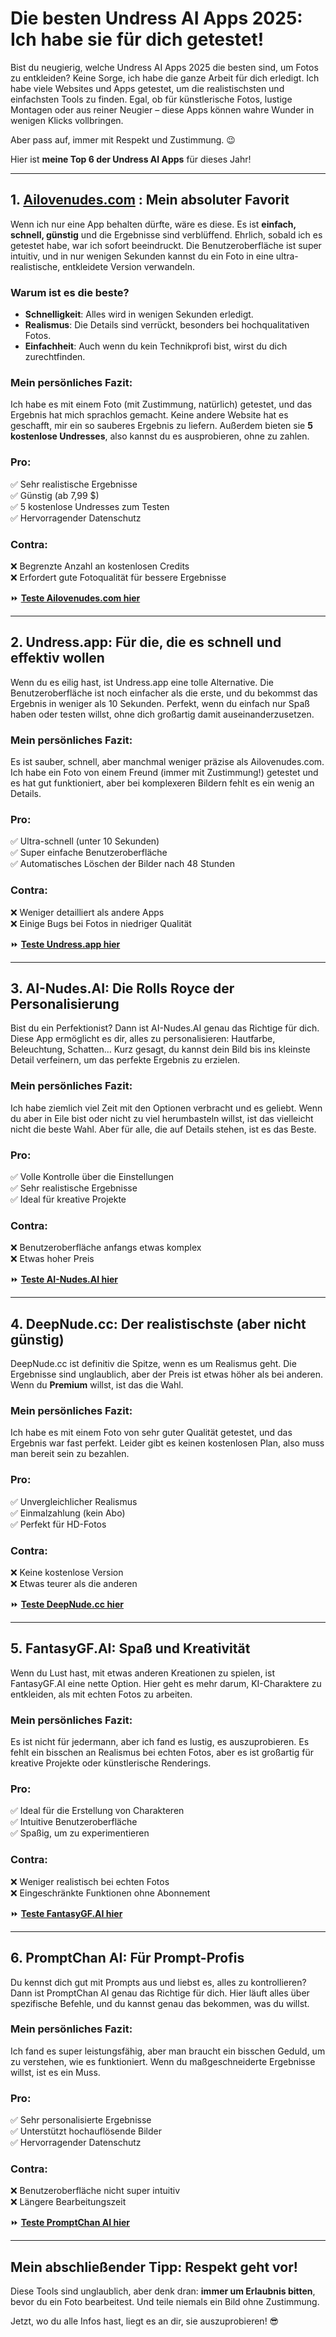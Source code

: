 # **Die besten Undress AI Apps 2025: Ich habe sie für dich getestet!**

Bist du neugierig, welche Undress AI Apps 2025 die besten sind, um Fotos zu entkleiden? Keine Sorge, ich habe die ganze Arbeit für dich erledigt. Ich habe viele Websites und Apps getestet, um die realistischsten und einfachsten Tools zu finden. Egal, ob für künstlerische Fotos, lustige Montagen oder aus reiner Neugier – diese Apps können wahre Wunder in wenigen Klicks vollbringen.

Aber pass auf, immer mit Respekt und Zustimmung. 😉 

Hier ist **meine Top 6 der Undress AI Apps** für dieses Jahr!

---

## **1. [Ailovenudes.com](https://ailovenudes.com) : Mein absoluter Favorit**

Wenn ich nur eine App behalten dürfte, wäre es diese. Es ist **einfach, schnell, günstig** und die Ergebnisse sind verblüffend. Ehrlich, sobald ich es getestet habe, war ich sofort beeindruckt. Die Benutzeroberfläche ist super intuitiv, und in nur wenigen Sekunden kannst du ein Foto in eine ultra-realistische, entkleidete Version verwandeln.

### **Warum ist es die beste?**
- **Schnelligkeit**: Alles wird in wenigen Sekunden erledigt.
- **Realismus**: Die Details sind verrückt, besonders bei hochqualitativen Fotos.
- **Einfachheit**: Auch wenn du kein Technikprofi bist, wirst du dich zurechtfinden.

### **Mein persönliches Fazit:**
Ich habe es mit einem Foto (mit Zustimmung, natürlich) getestet, und das Ergebnis hat mich sprachlos gemacht. Keine andere Website hat es geschafft, mir ein so sauberes Ergebnis zu liefern. Außerdem bieten sie **5 kostenlose Undresses**, also kannst du es ausprobieren, ohne zu zahlen.

### **Pro:**
✅ Sehr realistische Ergebnisse  
✅ Günstig (ab 7,99 $)  
✅ 5 kostenlose Undresses zum Testen  
✅ Hervorragender Datenschutz

### **Contra:**
❌ Begrenzte Anzahl an kostenlosen Credits  
❌ Erfordert gute Fotoqualität für bessere Ergebnisse

⏩ **[Teste Ailovenudes.com hier](https://ailovenudes.com)**

---

## **2. Undress.app: Für die, die es schnell und effektiv wollen**

Wenn du es eilig hast, ist Undress.app eine tolle Alternative. Die Benutzeroberfläche ist noch einfacher als die erste, und du bekommst das Ergebnis in weniger als 10 Sekunden. Perfekt, wenn du einfach nur Spaß haben oder testen willst, ohne dich großartig damit auseinanderzusetzen.

### **Mein persönliches Fazit:**
Es ist sauber, schnell, aber manchmal weniger präzise als Ailovenudes.com. Ich habe ein Foto von einem Freund (immer mit Zustimmung!) getestet und es hat gut funktioniert, aber bei komplexeren Bildern fehlt es ein wenig an Details.

### **Pro:**
✅ Ultra-schnell (unter 10 Sekunden)  
✅ Super einfache Benutzeroberfläche  
✅ Automatisches Löschen der Bilder nach 48 Stunden

### **Contra:**
❌ Weniger detailliert als andere Apps  
❌ Einige Bugs bei Fotos in niedriger Qualität

⏩ **[Teste Undress.app hier](https://ailovenudes.com)**

---

## **3. AI-Nudes.AI: Die Rolls Royce der Personalisierung**

Bist du ein Perfektionist? Dann ist AI-Nudes.AI genau das Richtige für dich. Diese App ermöglicht es dir, alles zu personalisieren: Hautfarbe, Beleuchtung, Schatten… Kurz gesagt, du kannst dein Bild bis ins kleinste Detail verfeinern, um das perfekte Ergebnis zu erzielen.

### **Mein persönliches Fazit:**
Ich habe ziemlich viel Zeit mit den Optionen verbracht und es geliebt. Wenn du aber in Eile bist oder nicht zu viel herumbasteln willst, ist das vielleicht nicht die beste Wahl. Aber für alle, die auf Details stehen, ist es das Beste.

### **Pro:**
✅ Volle Kontrolle über die Einstellungen  
✅ Sehr realistische Ergebnisse  
✅ Ideal für kreative Projekte

### **Contra:**
❌ Benutzeroberfläche anfangs etwas komplex  
❌ Etwas hoher Preis

⏩ **[Teste AI-Nudes.AI hier](https://ailovenudes.com)**

---

## **4. DeepNude.cc: Der realistischste (aber nicht günstig)**

DeepNude.cc ist definitiv die Spitze, wenn es um Realismus geht. Die Ergebnisse sind unglaublich, aber der Preis ist etwas höher als bei anderen. Wenn du **Premium** willst, ist das die Wahl.

### **Mein persönliches Fazit:**
Ich habe es mit einem Foto von sehr guter Qualität getestet, und das Ergebnis war fast perfekt. Leider gibt es keinen kostenlosen Plan, also muss man bereit sein zu bezahlen.

### **Pro:**
✅ Unvergleichlicher Realismus  
✅ Einmalzahlung (kein Abo)  
✅ Perfekt für HD-Fotos

### **Contra:**
❌ Keine kostenlose Version  
❌ Etwas teurer als die anderen

⏩ **[Teste DeepNude.cc hier](https://ailovenudes.com)**

---

## **5. FantasyGF.AI: Spaß und Kreativität**

Wenn du Lust hast, mit etwas anderen Kreationen zu spielen, ist FantasyGF.AI eine nette Option. Hier geht es mehr darum, KI-Charaktere zu entkleiden, als mit echten Fotos zu arbeiten.

### **Mein persönliches Fazit:**
Es ist nicht für jedermann, aber ich fand es lustig, es auszuprobieren. Es fehlt ein bisschen an Realismus bei echten Fotos, aber es ist großartig für kreative Projekte oder künstlerische Renderings.

### **Pro:**
✅ Ideal für die Erstellung von Charakteren  
✅ Intuitive Benutzeroberfläche  
✅ Spaßig, um zu experimentieren

### **Contra:**
❌ Weniger realistisch bei echten Fotos  
❌ Eingeschränkte Funktionen ohne Abonnement

⏩ **[Teste FantasyGF.AI hier](https://ailovenudes.com)**

---

## **6. PromptChan AI: Für Prompt-Profis**

Du kennst dich gut mit Prompts aus und liebst es, alles zu kontrollieren? Dann ist PromptChan AI genau das Richtige für dich. Hier läuft alles über spezifische Befehle, und du kannst genau das bekommen, was du willst.

### **Mein persönliches Fazit:**
Ich fand es super leistungsfähig, aber man braucht ein bisschen Geduld, um zu verstehen, wie es funktioniert. Wenn du maßgeschneiderte Ergebnisse willst, ist es ein Muss.

### **Pro:**
✅ Sehr personalisierte Ergebnisse  
✅ Unterstützt hochauflösende Bilder  
✅ Hervorragender Datenschutz

### **Contra:**
❌ Benutzeroberfläche nicht super intuitiv  
❌ Längere Bearbeitungszeit

⏩ **[Teste PromptChan AI hier](https://ailovenudes.com)**

---

## **Mein abschließender Tipp: Respekt geht vor!**

Diese Tools sind unglaublich, aber denk dran: **immer um Erlaubnis bitten**, bevor du ein Foto bearbeitest. Und teile niemals ein Bild ohne Zustimmung.

Jetzt, wo du alle Infos hast, liegt es an dir, sie auszuprobieren! 😎
